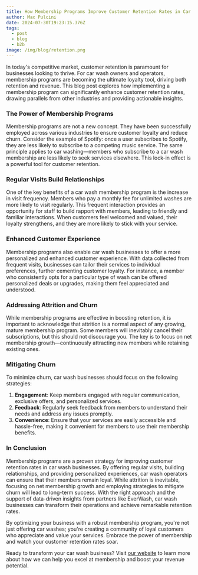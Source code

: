 ```yaml
---
title: How Membership Programs Improve Customer Retention Rates in Car Wash Businesses
author: Max Pulcini
date: 2024-07-30T19:23:15.376Z
tags:
  - post
  - blog
  - b2b
image: /img/blog/retention.png
---
```

In today's competitive market, customer retention is paramount for businesses looking to thrive. For car wash owners and operators, membership programs are becoming the ultimate loyalty tool, driving both retention and revenue. This blog post explores how implementing a membership program can significantly enhance customer retention rates, drawing parallels from other industries and providing actionable insights.

### The Power of Membership Programs

Membership programs are not a new concept. They have been successfully employed across various industries to ensure customer loyalty and reduce churn. Consider the example of Spotify: once a user subscribes to Spotify, they are less likely to subscribe to a competing music service. The same principle applies to car washing—members who subscribe to a car wash membership are less likely to seek services elsewhere. This lock-in effect is a powerful tool for customer retention.

### Regular Visits Build Relationships

One of the key benefits of a car wash membership program is the increase in visit frequency. Members who pay a monthly fee for unlimited washes are more likely to visit regularly. This frequent interaction provides an opportunity for staff to build rapport with members, leading to friendly and familiar interactions. When customers feel welcomed and valued, their loyalty strengthens, and they are more likely to stick with your service.

### Enhanced Customer Experience

Membership programs also enable car wash businesses to offer a more personalized and enhanced customer experience. With data collected from frequent visits, businesses can tailor their services to individual preferences, further cementing customer loyalty. For instance, a member who consistently opts for a particular type of wash can be offered personalized deals or upgrades, making them feel appreciated and understood.

### Addressing Attrition and Churn

While membership programs are effective in boosting retention, it is important to acknowledge that attrition is a normal aspect of any growing, mature membership program. Some members will inevitably cancel their subscriptions, but this should not discourage you. The key is to focus on net membership growth—continuously attracting new members while retaining existing ones. 

### Mitigating Churn

To minimize churn, car wash businesses should focus on the following strategies:

1. **Engagement**: Keep members engaged with regular communication, exclusive offers, and personalized services.
2. **Feedback**: Regularly seek feedback from members to understand their needs and address any issues promptly.
3. **Convenience**: Ensure that your services are easily accessible and hassle-free, making it convenient for members to use their membership benefits.

### In Conclusion

Membership programs are a proven strategy for improving customer retention rates in car wash businesses. By offering regular visits, building relationships, and providing personalized experiences, car wash operators can ensure that their members remain loyal. While attrition is inevitable, focusing on net membership growth and employing strategies to mitigate churn will lead to long-term success. With the right approach and the support of data-driven insights from partners like EverWash, car wash businesses can transform their operations and achieve remarkable retention rates.

By optimizing your business with a robust membership program, you're not just offering car washes; you're creating a community of loyal customers who appreciate and value your services. Embrace the power of membership and watch your customer retention rates soar.

Ready to transform your car wash business? Visit [our website](https://www.everwash.com/wash-owners) to learn more about how we can help you excel at membership and boost your revenue potential.